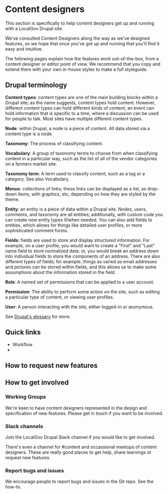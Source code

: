 # Content designers

This section is specifically to help content designers get up and running with a LocalGov Drupal site. 

We've consulted Content Designers along the way as we've designed features, so we hope that once you've got up and running that you'll find it easy and intuitive. 

The following pages explain how the features work out-of-the-box, from a content designer or editor point of view. We recommend that you copy and extend them with your own in-house styles to make a full styleguide. 


## Drupal terminology

**Content types**: content types are one of the main building blocks within a Drupal site; as the name suggests, content types hold content. However, different content types can hold different kinds of content; an event can hold information that is specific to a time, where a discussion can be used for people to talk. Most sites have multiple different content types.

**Node**: within Drupal, a node is a piece of content. All data stored via a content type is a node.

**Taxonomy**: The process of classifying content.

**Vocabulary**: A group of taxonomy terms to choose from when classifying content in a particular way, such as the list of all of the vendor categories on a farmers market site.

**Taxonomy term**: A term used to classify content, such as a tag or a category. See also Vocabulary.

**Menus**: collections of links; these links can be displayed as a list, as drop-down items, with graphics, etc, depending on how they are styled by the theme.

**Entity**: an entity is a piece of data within a Drupal site. Nodes, users, comments, and taxonomy are all entities; additionally, with custom code you can create new entity types if/when needed. You can also add fields to entities, which allows for things like detailed user profiles, or more sophisticated comment forms.

**Fields:** fields are used to store and display structured information. For example, on a user profile, you would want to create a "First" and "Last" name field to store normalized data; or, you would break an address down into individual fields to store the components of an address. There are also different types of fields; for example, things as varied as email addresses and pictures can be stored within fields, and this allows us to make some assumptions about the information stored in the field.

**Role**: A named set of permissions that can be applied to a user account.

**Permission**: The ability to perform some action on the site, such as editing a particular type of content, or viewing user profiles. 

**User**: A person interacting with the site, either logged-in or anonymous.

See [Drupal's glossary](https://www.drupal.org/docs/user_guide/en/glossary.html) for more. 


## Quick links
- Workflow
- 


## How to request new features


## How to get involved

### Working Groups
We're keen to have content designers represented in the design and specification of new features. Please get in touch if you want to be involved. 

### Slack channels
Join the LocalGov Drupal Slack channel if you would like to get involved. 

There's even a channel for #content and occassional meetups of content designers. These are really good places to get help, share learnings ot request new features. 

### Report bugs and issues
We encourage people to report bugs and issues in the Git repo. See the how-to. 
